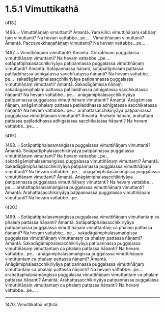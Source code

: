 # 1.5.1 Vimuttikathā

(418.)

1466\. ๐ Vimuttiñāṇaṃ vimuttanti? Āmantā. Yaṃ kiñci vimuttiñāṇaṃ sabbaṃ taṃ vimuttanti? Na hevaṃ vattabbe…pe… . Vimuttiñāṇaṃ vimuttanti? Āmantā. Paccavekkhaṇañāṇaṃ vimuttanti? Na hevaṃ vattabbe…pe… .

1467\. ๐ Vimuttiñāṇaṃ vimuttanti? Āmantā. Gotrabhuno puggalassa vimuttiñāṇaṃ vimuttanti? Na hevaṃ vattabbe…pe…  sotāpattiphalasacchikiriyāya paṭipannassa puggalassa vimuttiñāṇaṃ vimuttanti? Āmantā. Sotāpannassa ñāṇaṃ, sotāpattiphalaṃ pattassa paṭiladdhassa adhigatassa sacchikatassa ñāṇanti? Na hevaṃ vattabbe…pe…  sakadāgāmiphalasacchikiriyāya paṭipannassa puggalassa vimuttiñāṇaṃ vimuttanti? Āmantā. Sakadāgāmissa ñāṇaṃ, sakadāgāmiphalaṃ pattassa paṭiladdhassa adhigatassa sacchikatassa ñāṇanti? Na hevaṃ vattabbe…pe…  anāgāmiphalasacchikiriyāya paṭipannassa puggalassa vimuttiñāṇaṃ vimuttanti? Āmantā. Anāgāmissa ñāṇaṃ, anāgāmiphalaṃ pattassa paṭiladdhassa adhigatassa sacchikatassa ñāṇanti? Na hevaṃ vattabbe…pe…  arahattasacchikiriyāya paṭipannassa puggalassa vimuttiñāṇaṃ vimuttanti? Āmantā. Arahato ñāṇaṃ, arahattaṃ pattassa paṭiladdhassa adhigatassa sacchikatassa ñāṇanti? Na hevaṃ vattabbe…pe… .

(419.)

1468\. ๐ Sotāpattiphalasamaṅgissa puggalassa vimuttiñāṇaṃ vimuttanti? Āmantā. Sotāpattiphalasacchikiriyāya paṭipannassa puggalassa vimuttiñāṇaṃ vimuttanti? Na hevaṃ vattabbe…pe…  sakadāgāmiphalasamaṅgissa puggalassa vimuttiñāṇaṃ vimuttanti? Āmantā. Sakadāgāmiphalasacchikiriyāya paṭipannassa puggalassa vimuttiñāṇaṃ vimuttanti? Na hevaṃ vattabbe…pe…  anāgāmiphalasamaṅgissa puggalassa vimuttiñāṇaṃ vimuttanti? Āmantā. Anāgāmiphalasacchikiriyāya paṭipannassa puggalassa vimuttiñāṇaṃ vimuttanti? Na hevaṃ vattabbe…pe…  arahattaphalasamaṅgissa puggalassa vimuttiñāṇaṃ vimuttanti? Āmantā. Arahattasacchikiriyāya paṭipannassa puggalassa vimuttiñāṇaṃ vimuttanti? Na hevaṃ vattabbe…pe… .

(420.)

1469\. ๐ Sotāpattiphalasamaṅgissa puggalassa vimuttiñāṇaṃ vimuttantaṃ ca phalaṃ pattassa ñāṇanti? Āmantā. Sotāpattiphalasacchikiriyāya paṭipannassa puggalassa vimuttiñāṇaṃ vimuttantaṃ ca phalaṃ pattassa ñāṇanti? Na hevaṃ vattabbe…pe…  sakadāgāmiphalasamaṅgissa puggalassa vimuttiñāṇaṃ vimuttantaṃ ca phalaṃ pattassa ñāṇanti? Āmantā. Sakadāgāmiphalasacchikiriyāya paṭipannassa puggalassa vimuttiñāṇaṃ vimuttantaṃ ca phalaṃ pattassa ñāṇanti? Na hevaṃ vattabbe…pe…  anāgāmiphalasamaṅgissa puggalassa vimuttiñāṇaṃ vimuttantaṃ ca phalaṃ pattassa ñāṇanti? Āmantā. Anāgāmiphalasacchikiriyāya paṭipannassa puggalassa vimuttiñāṇaṃ vimuttantaṃ ca phalaṃ pattassa ñāṇanti? Na hevaṃ vattabbe…pe…  arahattaphalasamaṅgissa puggalassa vimuttiñāṇaṃ vimuttantaṃ ca phalaṃ pattassa ñāṇanti? Āmantā. Arahattasacchikiriyāya paṭipannassa puggalassa vimuttiñāṇaṃ vimuttantaṃ ca phalaṃ pattassa ñāṇanti? Na hevaṃ vattabbe…pe… .

---

1470\. Vimuttikathā niṭṭhitā.
